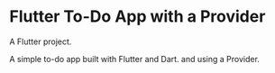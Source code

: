 # Flutter To-Do App with a Provider

A Flutter project.

A simple to-do app built with Flutter and Dart. and using a Provider.
